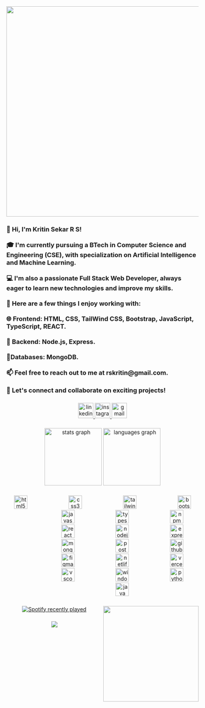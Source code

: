 <div align="center">
  <img height="550" src="https://i.giphy.com/media/v1.Y2lkPTc5MGI3NjExdjl3MGd1YXEwcTVuYnhmZ21wdmZ0Z2k0eXFvcmRlcm11cndoNzA5YSZlcD12MV9pbnRlcm5hbF9naWZfYnlfaWQmY3Q9Zw/NfzERYyiWcXU4/giphy.gif"  />
</div>

###

<h3 align="left">👋 Hi, I'm Kritin Sekar R S!<br><br>🎓 I'm currently pursuing a BTech in Computer Science and Engineering (CSE), with specialization on Artificial Intelligence and Machine Learning.<br><br>💻 I'm also a passionate Full Stack Web Developer, always eager to learn new technologies and improve my skills.<br><br>🔧 Here are a few things I enjoy working with:<br><br>🌐 Frontend: HTML, CSS, TailWind CSS, Bootstrap, JavaScript, TypeScript, REACT.<br><br>📅 Backend: Node.js, Express.<br><br>📂Databases: MongoDB.<br><br>📫 Feel free to reach out to me at rskritin@gmail.com.<br><br>🚀 Let's connect and collaborate on exciting projects!</h3>

###

<p align="left"></p>

###

<div align="center">
  <a href="https://www.linkedin.com/in/kritin-sekar-r-s/" target="_blank">
    <img src="https://img.shields.io/static/v1?message=KRITIN%20SEKAR%20R%20S&logo=linkedin&label=&color=0077B5&logoColor=white&labelColor=&style=for-the-badge" height="40" alt="linkedin logo"  />
  </a>
  <a href="https://www.instagram.com/_kritin__?utm_source=ig_web_button_share_sheet&igsh=ZDNlZDc0MzIxNw==" target="_blank">
    <img src="https://img.shields.io/static/v1?message=_kritin__&logo=instagram&label=&color=E4405F&logoColor=white&labelColor=&style=for-the-badge" height="40" alt="instagram logo"  />
  </a>
  <img src="https://img.shields.io/static/v1?message=rskritin@gmail.com&logo=gmail&label=&color=D14836&logoColor=white&labelColor=&style=for-the-badge" height="40" alt="gmail logo"  />
</div>

###

<p align="left"></p>

###

<div align="center">
  <img src="https://github-readme-stats.vercel.app/api?username=Kritinsekar&hide_title=false&hide_rank=false&show_icons=true&include_all_commits=true&count_private=true&disable_animations=false&theme=dracula&locale=en&hide_border=false&custom_title=STATS" height="150" alt="stats graph"  />
  <img src="https://github-readme-stats.vercel.app/api/top-langs?username=Kritinsekar&locale=en&hide_title=false&layout=compact&card_width=320&langs_count=5&theme=dracula&hide_border=false" height="150" alt="languages graph"  />
</div>

###

<p align="left"></p>

###

<p align="left"></p>

###

<div align="center">
  <img src="https://img.shields.io/badge/HTML5-E34F26?logo=html5&logoColor=white&style=for-the-badge" height="35" alt="html5 logo"  />
  <img width="100" />
  <img src="https://img.shields.io/badge/CSS3-1572B6?logo=css3&logoColor=white&style=for-the-badge" height="35" alt="css3 logo"  />
  <img width="100" />
  <img src="https://img.shields.io/badge/Tailwind CSS-06B6D4?logo=tailwindcss&logoColor=black&style=for-the-badge" height="35" alt="tailwindcss logo"  />
  <img width="100" />
  <img src="https://img.shields.io/badge/Bootstrap-7952B3?logo=bootstrap&logoColor=white&style=for-the-badge" height="35" alt="bootstrap logo"  />
  <img width="100" />
  <img src="https://img.shields.io/badge/JavaScript-F7DF1E?logo=javascript&logoColor=black&style=for-the-badge" height="35" alt="javascript logo"  />
  <img width="100" />
  <img src="https://img.shields.io/badge/TypeScript-3178C6?logo=typescript&logoColor=white&style=for-the-badge" height="35" alt="typescript logo"  />
  <img width="100" />
  <img src="https://img.shields.io/badge/npm-CB3837?logo=npm&logoColor=white&style=for-the-badge" height="35" alt="npm logo"  />
  <img width="100" />
  <img src="https://img.shields.io/badge/React-61DAFB?logo=react&logoColor=black&style=for-the-badge" height="35" alt="react logo"  />
  <img width="100" />
  <img src="https://img.shields.io/badge/Node.js-339933?logo=nodedotjs&logoColor=white&style=for-the-badge" height="35" alt="nodejs logo"  />
  <img width="100" />
  <img src="https://img.shields.io/badge/Express-000000?logo=express&logoColor=white&style=for-the-badge" height="35" alt="express logo"  />
  <img width="100" />
  <img src="https://img.shields.io/badge/MongoDB-47A248?logo=mongodb&logoColor=white&style=for-the-badge" height="35" alt="mongodb logo"  />
  <img width="100" />
  <img src="https://img.shields.io/badge/Postman-FF6C37?logo=postman&logoColor=black&style=for-the-badge" height="35" alt="postman logo"  />
  <img width="100" />
  <img src="https://img.shields.io/badge/GitHub-181717?logo=github&logoColor=white&style=for-the-badge" height="35" alt="github logo"  />
  <img width="100" />
  <img src="https://img.shields.io/badge/Figma-F24E1E?logo=figma&logoColor=white&style=for-the-badge" height="35" alt="figma logo"  />
  <img width="100" />
  <img src="https://img.shields.io/badge/Netlify-00C7B7?logo=netlify&logoColor=black&style=for-the-badge" height="35" alt="netlify logo"  />
  <img width="100" />
  <img src="https://img.shields.io/badge/Vercel-000000?logo=vercel&logoColor=white&style=for-the-badge" height="35" alt="vercel logo"  />
  <img width="100" />
  <img src="https://img.shields.io/badge/Visual Studio Code-007ACC?logo=visualstudiocode&logoColor=white&style=for-the-badge" height="35" alt="vscode logo"  />
  <img width="100" />
  <img src="https://img.shields.io/badge/Windows-0078D6?logo=windows&logoColor=white&style=for-the-badge" height="35" alt="windows8 logo"  />
  <img width="100" />
  <img src="https://img.shields.io/badge/Python-3776AB?logo=python&logoColor=white&style=for-the-badge" height="35" alt="python logo"  />
  <img width="100" />
  <img src="https://cdn.jsdelivr.net/gh/devicons/devicon/icons/java/java-original.svg" height="35" alt="java logo"  />
</div>

###

<p align="left"></p>

###

<p align="left"></p>

###

<p align="left"></p>

###

<img align="right" height="250" src="https://i.giphy.com/media/v1.Y2lkPTc5MGI3NjExdXh5cHE5NGE5NXAxa2NtYjY0bnVzZ3NiMHp1M3dvNDJtandiOWtlZyZlcD12MV9pbnRlcm5hbF9naWZfYnlfaWQmY3Q9Zw/4oMoIbIQrvCjm/giphy.gif"  />

###

<div align="center">
  <a href="https://open.spotify.com/user/31osopgjoilveerxksjjt2aexrya">
    <img src="https://spotify-recently-played-readme.vercel.app/api?user=31osopgjoilveerxksjjt2aexrya&count=3" alt="Spotify recently played"  />
  </a>
</div>

###

<p align="left"></p>

###

<div align="center">
  <img src="https://profile-counter.glitch.me/Kritinsekar/count.svg?"  />
</div>

###
